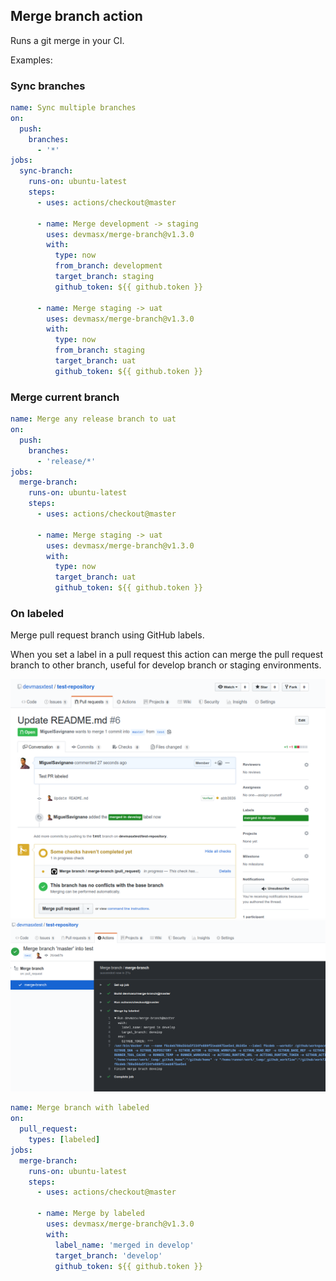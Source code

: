## Merge branch action

Runs a git merge in your CI.

Examples:

### Sync branches

```yaml
name: Sync multiple branches
on:
  push:
    branches:
      - '*'
jobs:
  sync-branch:
    runs-on: ubuntu-latest
    steps:
      - uses: actions/checkout@master

      - name: Merge development -> staging
        uses: devmasx/merge-branch@v1.3.0
        with:
          type: now
          from_branch: development
          target_branch: staging
          github_token: ${{ github.token }}

      - name: Merge staging -> uat
        uses: devmasx/merge-branch@v1.3.0
        with:
          type: now
          from_branch: staging
          target_branch: uat
          github_token: ${{ github.token }}
```

### Merge current branch

```yaml
name: Merge any release branch to uat
on:
  push:
    branches:
      - 'release/*'
jobs:
  merge-branch:
    runs-on: ubuntu-latest
    steps:
      - uses: actions/checkout@master

      - name: Merge staging -> uat
        uses: devmasx/merge-branch@v1.3.0
        with:
          type: now
          target_branch: uat
          github_token: ${{ github.token }}
```

### On labeled

Merge pull request branch using GitHub labels.

When you set a label in a pull request this action can merge the pull request branch to other branch, useful for develop branch or staging environments.

![PR](./screenshots/pr.png)
![Checker](./screenshots/checker.png)

```yaml
name: Merge branch with labeled
on:
  pull_request:
    types: [labeled]
jobs:
  merge-branch:
    runs-on: ubuntu-latest
    steps:
      - uses: actions/checkout@master

      - name: Merge by labeled
        uses: devmasx/merge-branch@v1.3.0
        with:
          label_name: 'merged in develop'
          target_branch: 'develop'
          github_token: ${{ github.token }}
```
